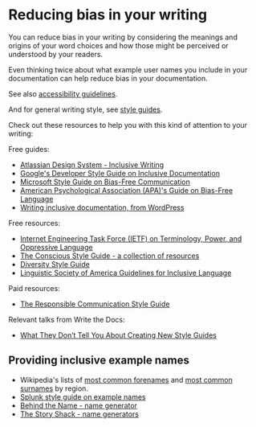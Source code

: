 # Reducing bias in your writing

You can reduce bias in your writing by considering the meanings and origins of your word choices and how those might be perceived or understood by your readers.

Even thinking twice about what example user names you include in your documentation can help reduce bias in your documentation.

See also [accessibility guidelines](https://www.writethedocs.org/guide/writing/accessibility).

And for general writing style, see [style guides](https://www.writethedocs.org/guide/writing/style-guides/).

Check out these resources to help you with this kind of attention to your writing:

Free guides:

- [Atlassian Design System - Inclusive Writing](https://atlassian.design/content/inclusive-writing)
- [Google's Developer Style Guide on Inclusive Documentation](https://developers.google.com/style/inclusive-documentation)
- [Microsoft Style Guide on Bias-Free Communication](https://docs.microsoft.com/en-us/style-guide/bias-free-communication)
- [American Psychological Association (APA)'s Guide on Bias-Free Language](https://apastyle.apa.org/style-grammar-guidelines/bias-free-language/)
- [Writing inclusive documentation, from WordPress](https://make.wordpress.org/docs/style-guide/general-guidelines/inclusivity/)

Free resources:

- [Internet Engineering Task Force (IETF) on Terminology, Power, and Oppressive Language](https://www.ietf.org/archive/id/draft-knodel-terminology-09.html)
- [The Conscious Style Guide - a collection of resources](https://consciousstyleguide.com/)
- [Diversity Style Guide](https://www.diversitystyleguide.com/)
- [Linguistic Society of America Guidelines for Inclusive Language](https://www.lsadc.org/guidelines_for_inclusive_language)

Paid resources:

- [The Responsible Communication Style Guide](https://rcstyleguide.com/)

Relevant talks from Write the Docs:

- [What They Don’t Tell You About Creating New Style Guides](https://www.writethedocs.org/videos/portland/2018/what-they-don-t-tell-you-about-creating-new-style-guides-thursday-bram/)

## Providing inclusive example names

- Wikipedia's lists of [most common forenames](https://en.wikipedia.org/wiki/List_of_most_popular_given_names) and [most common surnames](https://en.wikipedia.org/wiki/Lists_of_most_common_surnames) by region.
- [Splunk style guide on example names](https://docs.splunk.com/Documentation/StyleGuide/current/StyleGuide/Domains)
- [Behind the Name - name generator](https://www.behindthename.com/random/)
- [The Story Shack - name generators](https://thestoryshack.com/tools/)
